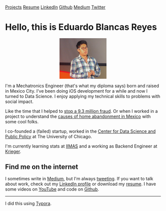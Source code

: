 [Projects](projects.html)		[Resume](resume/resume.pdf)		[LinkedIn](https://mx.linkedin.com/in/edublancas)		[Github](https://github.com/edublancas/)		[Medium](https://medium.com/@edublancas)		[Twitter](https://twitter.com/edublancas)

# Hello, this is Eduardo Blancas Reyes

<img src="edublancas.jpg" style="display: block; margin-left: auto; margin-right: auto; width: 30%"></img>

I'm a Mechatronics Engineer (that's what my diploma says) born and raised in Mexico City. I've been doing iOS development for a while and now I turned to Data Science. I enjoy applying my technical skills to problems with social impact.

Like the time that I helped to [stop a 9.3 million fraud](http://techcrunch.com/2013/04/14/bringing-down-the-mexican-mafia-how-mexican-hackers-stopped-a-93-million-fraud/). Or when I worked in a project to understand the [causes of home abandonment in Mexico](http://dssg.uchicago.edu/2015/08/13/infonavit-abandonment.html) with some cool folks.

I co-founded a (failed) startup, worked in the [Center for Data Science and Public Policy](http://dsapp.org/) at The University of Chicago.

I'm currently learning stats at [IIMAS](http://www.iimas.unam.mx/) and a working as Backend Engineer at [Krieger](http://krieger.mx).

## Find me on the internet

I sometimes write in [Medium](https://medium.com/@edublancas), but I'm always [tweeting](https://twitter.com/edublancas). If you want to talk about work, check out my [LinkedIn profile](https://mx.linkedin.com/in/edublancas) or download my [resume](resume/resume.pdf). I have some videos on [YouTube](https://www.youtube.com/user/edublancas/videos) and code on [Github](https://github.com/edublancas/).

---

​I did this using [Typora](http://www.typora.io/).